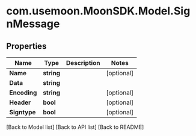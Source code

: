 # com.usemoon.MoonSDK.Model.SignMessage

## Properties

| Name         | Type       | Description | Notes       |
| ------------ | ---------- | ----------- | ----------- |
| **Name**     | **string** |             | \[optional] |
| **Data**     | **string** |             |             |
| **Encoding** | **string** |             | \[optional] |
| **Header**   | **bool**   |             | \[optional] |
| **Signtype** | **bool**   |             | \[optional] |

\[Back to Model list] \[Back to API list] \[Back to README]
